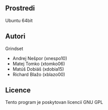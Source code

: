 Prostredi
---------

Ubuntu 64bit

Autori
------

Grindset
- Andrej Nešpor (xnespo10)
- Matej Tomko (xtomko06)
- Matúš Dobiáš (xdobia15)
- Richard Blažo (xblazo00)

Licence
-------

Tento program je poskytovan licencií GNU GPL


